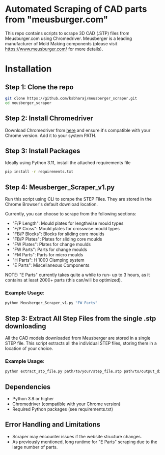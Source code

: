 # Automated Scraping of CAD parts from "meusburger.com"

This repo contains scripts to scrape 3D CAD (.STP) files from Meusburger.com using Chromedriver. 
Meusberger is a leading manufacturer of Mold Making components (please visit https://www.meusburger.com/ for more details). 

# Installation
## Step 1: Clone the repo
```sh
git clone https://github.com/ksbharaj/meusberger_scraper.git
cd meusberger_scraper
```

## Step 2: Install Chromedriver
Download Chromedriver from [here](https://googlechromelabs.github.io/chrome-for-testing/) and ensure it's compatible with your Chrome version. Add it to your system PATH.

## Step 3: Install Packages
Ideally using Python 3.11, install the attached requirements file

```sh
pip install -r requirements.txt
```

## Step 4: Meusberger_Scraper_v1.py
Run this script using CLI to scrape the STEP Files. They are stored in the Chrome Browser's default download location. 

Currently, you can choose to scrape from the following sections:
- "F/P Length": Mould plates for lengthwise mould types
- "F/P Cross": Mould plates for crosswise mould types
- "FB/P Blocks": Blocks for sliding core moulds 
- "FB/P Plates": Plates for sliding core moulds
- "FW Plates": Plates for change moulds
- "FW Parts": Parts for change moulds
- "FM Parts": Parts for micro moulds
- "H Parts": H 1000 Clamping system
- "E Parts": Miscellaneous Components

NOTE: "E Parts" currently takes quite a while to run- up to 3 hours, as it contains at least 2000+ parts (this can/will be optimized).

### Example Usage:

```sh
python Meusberger_Scraper_v1.py "FW Parts" 
```

## Step 3: Extract All Step Files from the single .stp downloading

All the CAD models downloaded from Meusberger are stored in a single STEP file. This script extracts all the individual STEP files, storing them in a location of your choice. 

### Example Usage:

```sh
python extract_stp_file.py path/to/your/step_file.stp path/to/output_directory
```

## Dependencies
- Python 3.8 or higher
- Chromedriver (compatible with your Chrome version)
- Required Python packages (see requirements.txt)

## Error Handling and Limitations
- Scraper may encounter issues if the website structure changes.
- As previously mentioned, long runtime for "E Parts" scraping due to the large number of parts.



